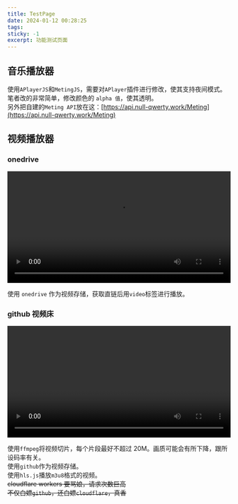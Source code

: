 ```yaml
---
title: TestPage
date: 2024-01-12 00:28:25
tags:
sticky: -1
excerpt: 功能测试页面
---
```

## 音乐播放器

<script data-swup-reload-script type="text/javascript">
var meting_api='https://api.null-qwerty.work/Meting?server=:server&type=:type&id=:id&r=:r';
</script>
<meting-js
	server="netease"
	type="playlist"
	id="9138278379"
	list-folded=true>
</meting-js>

使用`APlayerJS`和`MetingJS`，需要对`APlayer`插件进行修改，使其支持夜间模式。  
笔者改的非常简单，修改颜色的 `alpha 值`，使其透明。  
另外把自建的`Meting API`放在这：[https://api.null-qwerty.work/Meting](https://api.null-qwerty.work/Meting)

## 视频播放器

### onedrive

<video controls width="100%">
    <source src="https://hdueducn-my.sharepoint.com/personal/22060817_hdu_edu_cn/_layouts/52/download.aspx?share=EXmk8SShiIBIriDJ_HT7b5gBW5FcTJ-AcwwcjHeDk8VWnw" type="video/mp4">
</video>

使用 `onedrive` 作为视频存储，获取直链后用`video`标签进行播放。

### github 视频床

<video id="video" controls loop="false" width="100%"></video>

<script src="https://cdn.jsdelivr.net/npm/hls.js@latest"></script>
<script data-swup-reload-script type="text/javascript">
  var video = document.getElementById('video');
  if(Hls.isSupported()) {
  var hls = new Hls();
  hls.loadSource('https://cdn.jsdelivr.net/gh/null-qwerty/videos@main/test/index.m3u8');
  hls.attachMedia(video);
} else if (video.canPlayType('application/vnd.apple.mpegurl')) {
  video.src = 'https://cdn.jsdelivr.net/gh/null-qwerty/videos@main/test/index.m3u8';
}
</script>

使用`ffmpeg`将视频切片，每个片段最好不超过 20M。画质可能会有所下降，跟所设码率有关。  
使用`github`作为视频存储。  
使用`hls.js`播放`m3u8`格式的视频。  
~~cloudflare workers 要骂娘，请求次数巨高~~  
~~不仅白嫖`github`，还白嫖`cloudflare`，真香~~

